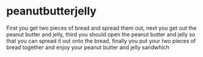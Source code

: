 # peanutbutterjelly
First you get two pieces of bread and spread them out, next you get out the peanut butter and jelly, third you should open the peanut butter and jelly so that you can spread it out onto the bread, finally you put your two pieces of bread together and enjoy your peanut butter and jelly sandwhich 
